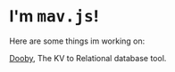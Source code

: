 # I'm <kbd>mav.js</kbd>!

Here are some things im working on:

[Dooby](https://github.com/doobyJS/dooby), The KV to Relational database tool.
